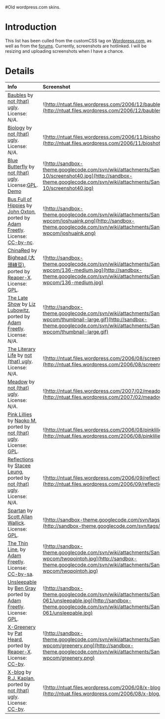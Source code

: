 #Old wordpress.com skins.

# Introduction #

This list has been culled from the customCSS tag on [Wordpress.com](http://wordpress.com/tag/customcss/), as well as from the [forums](http://en.forums.wordpress.com/tags.php?tag=customcss).  Currently, screenshots are hotlinked.  I will be resizing and uploading screenshots when I have a chance.


# Details #

| **Info** | **Screenshot** |
|:---------|:---------------|
| [Baubles](http://ntuat.wordpress.com/2006/12/09/baubles/) by [not (that) ugly](http://ntuat.wordpress.com/).  License: _N/A_.| ![http://ntuat.files.wordpress.com/2006/12/baubleshot.png](http://ntuat.files.wordpress.com/2006/12/baubleshot.png) |
| [Biology](http://ntuat.wordpress.com/2006/11/23/biology/) by [not (that) ugly](http://ntuat.wordpress.com/).  License: _N/A_. | ![http://ntuat.files.wordpress.com/2006/11/bioshot.png](http://ntuat.files.wordpress.com/2006/11/bioshot.png) |
| [Blue Butterfly](http://ntuat.wordpress.com/2007/10/01/the-blue-butterfly-layout/) by [not (that) ugly](http://ntuat.wordpress.com/).  License:[GPL](http://www.gnu.org/copyleft/gpl.html).  [Demo](http://www.sndbx.org/live-preview/index.php?wptheme=The%20Blue%20Butterfly%20Layout)| ![http://sandbox-theme.googlecode.com/svn/wiki/attachments/SandboxDesigns/Screenshots/sandbox-10/screenshot40.jpg](http://sandbox-theme.googlecode.com/svn/wiki/attachments/SandboxDesigns/Screenshots/sandbox-10/screenshot40.jpg) |
| [Bus Full of Hippies](http://archgfx.net/blog/2007/geek/blogging/bus-full-of-hippies-for-wordpresscom) by [John Oxton](http://johnoxton.co.uk/), ported by [Adam Freetly](http://archgfx.net/). License: [CC-by-nc](http://creativecommons.org/licenses/by-nc/2.5/).| ![http://sandbox-theme.googlecode.com/svn/wiki/attachments/SandboxDesigns/Screenshots/061-wpcom/joshuaink.png](http://sandbox-theme.googlecode.com/svn/wiki/attachments/SandboxDesigns/Screenshots/061-wpcom/joshuaink.png) |
| [ChinaRed](http://en.forums.wordpress.com/topic.php?id=3405&page&replies=4) by [Bighead (大頭綠豆)](http://www.bighead.cn/), ported by [Reaper-X](http://www.reaper-x.com/).  License: [GPL](http://www.gnu.org/copyleft/gpl.html).| ![http://sandbox-theme.googlecode.com/svn/wiki/attachments/SandboxDesigns/Screenshots/061-wpcom/136-medium.jpg](http://sandbox-theme.googlecode.com/svn/wiki/attachments/SandboxDesigns/Screenshots/061-wpcom/136-medium.jpg) |
| [The Late Show](http://sunburntkamel.archgfx.net/2007/02/14/wip-the-late-show/) by [Liz Lubowitz](http://killsmedead.com/), ported by [Adam Freetly](http://archgfx.net/).  License: _N/A_.| ![http://sandbox-theme.googlecode.com/svn/wiki/attachments/SandboxDesigns/Screenshots/061-wpcom/thumbnail-large.gif](http://sandbox-theme.googlecode.com/svn/wiki/attachments/SandboxDesigns/Screenshots/061-wpcom/thumbnail-large.gif) |
| [The Literary Life](http://ntuat.wordpress.com/2006/08/05/hello-world/) by [not (that) ugly](http://ntuat.wordpress.com/).  License: _N/A_.| ![http://ntuat.files.wordpress.com/2006/08/screenshot.gif](http://ntuat.files.wordpress.com/2006/08/screenshot.gif) |
| [Meadow](http://ntuat.wordpress.com/2007/02/21/meadow/) by [not (that) ugly](http://ntuat.wordpress.com/).  License: _N/A_.| ![http://ntuat.files.wordpress.com/2007/02/meadowshot1.jpg](http://ntuat.files.wordpress.com/2007/02/meadowshot1.jpg) |
| [Pink Lillies](http://ntuat.wordpress.com/2006/08/23/pink-lilies/) by [Naoko M](http://blog.detlog.org/), ported by [not (that) ugly](http://ntuat.wordpress.com/).  License: [GPL](http://www.gnu.org/copyleft/gpl.html).| ![http://ntuat.files.wordpress.com/2006/08/pinklilies.png](http://ntuat.files.wordpress.com/2006/08/pinklilies.png) |
| [Reflections](http://ntuat.wordpress.com/2006/09/03/reflections/) by [Stacee Leung](http://chasethestars.com/themes/), ported by [not (that) ugly](http://ntuat.wordpress.com/).  License: _N/A_.| ![http://ntuat.files.wordpress.com/2006/09/reflections.png](http://ntuat.files.wordpress.com/2006/09/reflections.png) |
| [Spartan](http://en.forums.wordpress.com/topic.php?id=3287&page&replies=18) by [Scott Allan Wallick](http://plaintxt.org).  License: [GPL](http://www.gnu.org/copyleft/gpl.html).| ![http://sandbox-theme.googlecode.com/svn/tags/0.6/skins/spartan.png](http://sandbox-theme.googlecode.com/svn/tags/0.6/skins/spartan.png) |
| [The Thin Line](http://archgfx.net/blog/2006/geek/blogging/the-thin-line), by [Adam Freetly](http://archgfx.net/). License: [CC-by-sa](http://creativecommons.org/licenses/by-sa/2.5/).| ![http://sandbox-theme.googlecode.com/svn/wiki/attachments/SandboxDesigns/Screenshots/061-wpcom/twopointoh.jpg](http://sandbox-theme.googlecode.com/svn/wiki/attachments/SandboxDesigns/Screenshots/061-wpcom/twopointoh.jpg) |
| [Unsleepable](http://archgfx.net/blog/2006/geek/blogging/unsleepable-for-wordpresscom) by [Ben Gray](http://openswitch.org) ported by [Adam Freetly](http://archgfx.net/).  License: [GPL](http://www.gnu.org/copyleft/gpl.html). | ![http://sandbox-theme.googlecode.com/svn/wiki/attachments/SandboxDesigns/Screenshots/sandbox-061/unsleepable.jpg](http://sandbox-theme.googlecode.com/svn/wiki/attachments/SandboxDesigns/Screenshots/sandbox-061/unsleepable.jpg) |
| [X-Greenery](http://en.forums.wordpress.com/topic.php?id=3436&page&replies=15) by [Pat Heard](http://www.fullahead.org/), ported by [Reaper-X](http://www.reaper-x.com/).  License: [CC-by](http://www.openwebdesign.org/faq/index.php?action=artikel&cat=6&id=3&artlang=en).| ![http://sandbox-theme.googlecode.com/svn/wiki/attachments/SandboxDesigns/Screenshots/061-wpcom/greenery.png](http://sandbox-theme.googlecode.com/svn/wiki/attachments/SandboxDesigns/Screenshots/061-wpcom/greenery.png) |
| [X-blog](http://ntuat.wordpress.com/2006/08/22/x-blog/) by [R.J. Kaplan](http://me.mywebsight.ws/), ported by [not (that) ugly](http://ntuat.wordpress.com/).  License: [CC-by](http://www.openwebdesign.org/faq/index.php?action=artikel&cat=6&id=3&artlang=en).  | ![http://ntuat.files.wordpress.com/2006/08/x-blog.png](http://ntuat.files.wordpress.com/2006/08/x-blog.png) |
